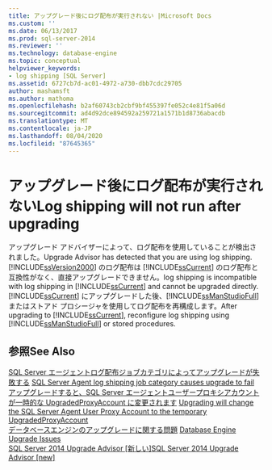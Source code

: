 ```yaml
---
title: アップグレード後にログ配布が実行されない |Microsoft Docs
ms.custom: ''
ms.date: 06/13/2017
ms.prod: sql-server-2014
ms.reviewer: ''
ms.technology: database-engine
ms.topic: conceptual
helpviewer_keywords:
- log shipping [SQL Server]
ms.assetid: 6727cb7d-ac01-4972-a730-dbb7cdc29705
author: mashamsft
ms.author: mathoma
ms.openlocfilehash: b2af60743cb2cbf9bf455397fe052c4e81f5a06d
ms.sourcegitcommit: ad4d92dce894592a259721a1571b1d8736abacdb
ms.translationtype: MT
ms.contentlocale: ja-JP
ms.lasthandoff: 08/04/2020
ms.locfileid: "87645365"
---
```

# <a name="log-shipping-will-not-run-after-upgrading"></a><span data-ttu-id="ef76c-102">アップグレード後にログ配布が実行されない</span><span class="sxs-lookup"><span data-stu-id="ef76c-102">Log shipping will not run after upgrading</span></span>
  <span data-ttu-id="ef76c-103">アップグレード アドバイザーによって、ログ配布を使用していることが検出されました。</span><span class="sxs-lookup"><span data-stu-id="ef76c-103">Upgrade Advisor has detected that you are using log shipping.</span></span> [!INCLUDE[ssVersion2000](../../includes/ssversion2000-md.md)] <span data-ttu-id="ef76c-104">のログ配布は [!INCLUDE[ssCurrent](../../includes/sscurrent-md.md)] のログ配布と互換性がなく、直接アップグレードできません。</span><span class="sxs-lookup"><span data-stu-id="ef76c-104">log shipping is incompatible with log shipping in [!INCLUDE[ssCurrent](../../includes/sscurrent-md.md)] and cannot be upgraded directly.</span></span> <span data-ttu-id="ef76c-105">[!INCLUDE[ssCurrent](../../includes/sscurrent-md.md)] にアップグレードした後、[!INCLUDE[ssManStudioFull](../../includes/ssmanstudiofull-md.md)] またはストアド プロシージャを使用してログ配布を再構成します。</span><span class="sxs-lookup"><span data-stu-id="ef76c-105">After upgrading to [!INCLUDE[ssCurrent](../../includes/sscurrent-md.md)], reconfigure log shipping using [!INCLUDE[ssManStudioFull](../../includes/ssmanstudiofull-md.md)] or stored procedures.</span></span>  
  
## <a name="see-also"></a><span data-ttu-id="ef76c-106">参照</span><span class="sxs-lookup"><span data-stu-id="ef76c-106">See Also</span></span>  
 <span data-ttu-id="ef76c-107">[SQL Server エージェントログ配布ジョブカテゴリによってアップグレードが失敗する](../../../2014/sql-server/install/sql-server-agent-log-shipping-job-category-causes-upgrade-to-fail.md) </span><span class="sxs-lookup"><span data-stu-id="ef76c-107">[SQL Server Agent log shipping job category causes upgrade to fail](../../../2014/sql-server/install/sql-server-agent-log-shipping-job-category-causes-upgrade-to-fail.md) </span></span>  
 <span data-ttu-id="ef76c-108">[アップグレードすると、SQL Server エージェントユーザープロキシアカウントが一時的な UpgradedProxyAccount に変更されます](../../../2014/sql-server/install/upgrading-changes-sql-server-agent-user-proxy-account-to-temporary-account.md) </span><span class="sxs-lookup"><span data-stu-id="ef76c-108">[Upgrading will change the SQL Server Agent User Proxy Account to the temporary UpgradedProxyAccount](../../../2014/sql-server/install/upgrading-changes-sql-server-agent-user-proxy-account-to-temporary-account.md) </span></span>  
 <span data-ttu-id="ef76c-109">[データベースエンジンのアップグレードに関する問題](../../../2014/sql-server/install/database-engine-upgrade-issues.md) </span><span class="sxs-lookup"><span data-stu-id="ef76c-109">[Database Engine Upgrade Issues](../../../2014/sql-server/install/database-engine-upgrade-issues.md) </span></span>  
 [<span data-ttu-id="ef76c-110">SQL Server 2014 Upgrade Advisor &#91;新しい&#93;</span><span class="sxs-lookup"><span data-stu-id="ef76c-110">SQL Server 2014 Upgrade Advisor &#91;new&#93;</span></span>](sql-server-2014-upgrade-advisor.md)  
  
  
